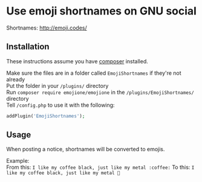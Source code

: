 # Use emoji shortnames on GNU social

Shortnames: http://emoji.codes/

## Installation

These instructions assume you have [composer](http://getcomposer.org/) installed.  

Make sure the files are in a folder called `EmojiShortnames` if they're not already  
Put the folder in your `/plugins/` directory  
Run `composer require emojione/emojione` in the `/plugins/EmojiShortnames/` directory  
Tell `/config.php` to use it with the following:
```php
addPlugin('EmojiShortnames');
```

## Usage

When posting a notice, shortnames will be converted to emojis.  

Example:  
From this: `I like my coffee black, just like my metal :coffee:`
To this: `I like my coffee black, just like my metal 🍮`

